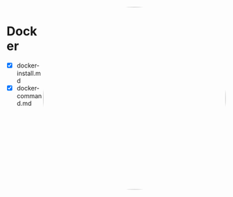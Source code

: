 <div style="display: inline_block"><br>
  <img align="right" alt="Dev-pic" style="border-radius: 50%; width: auto; height:420px;" 
     src="https://docker-unleashed.readthedocs.io/_images/virt_docker.png">
</div>


# Docker

- [x] docker-install.md
- [x] docker-command.md